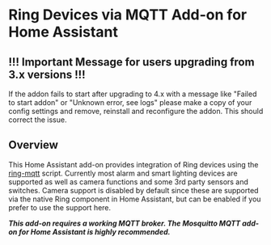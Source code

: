 # Ring Devices via MQTT Add-on for Home Assistant
## !!! Important Message for users upgrading from 3.x versions !!!
If the addon fails to start after upgrading to 4.x with a message like "Failed to start addon" or "Unknown error, see logs" please make a copy of your config settings and remove, reinstall and reconfigure the addon.  This should correct the issue.

## Overview
This Home Assistant add-on provides integration of Ring devices using the [ring-mqtt](https://github.com/tsightler/ring-mqtt) script.  Currently most alarm and smart lighting devices are supported as well as camera functions and some 3rd party sensors and switches.  Camera support is disabled by default since these are supported via the native Ring component in Home Assistant, but can be enabled if you prefer to use the support here.

***This add-on requires a working MQTT broker.  The Mosquitto MQTT add-on for Home Assistant is highly recommended.***
